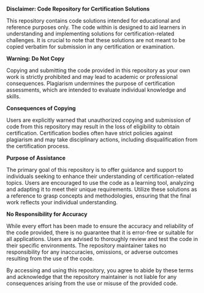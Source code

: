 **Disclaimer: Code Repository for Certification Solutions**

This repository contains code solutions intended for educational and reference purposes only. The code within is designed to aid learners in understanding and implementing solutions for certification-related challenges. It is crucial to note that these solutions are not meant to be copied verbatim for submission in any certification or examination.

**Warning: Do Not Copy**

Copying and submitting the code provided in this repository as your own work is strictly prohibited and may lead to academic or professional consequences. Plagiarism undermines the purpose of certification assessments, which are intended to evaluate individual knowledge and skills.

**Consequences of Copying**

Users are explicitly warned that unauthorized copying and submission of code from this repository may result in the loss of eligibility to obtain certification. Certification bodies often have strict policies against plagiarism and may take disciplinary actions, including disqualification from the certification process.

**Purpose of Assistance**

The primary goal of this repository is to offer guidance and support to individuals seeking to enhance their understanding of certification-related topics. Users are encouraged to use the code as a learning tool, analyzing and adapting it to meet their unique requirements. Utilize these solutions as a reference to grasp concepts and methodologies, ensuring that the final work reflects your individual understanding.

**No Responsibility for Accuracy**

While every effort has been made to ensure the accuracy and reliability of the code provided, there is no guarantee that it is error-free or suitable for all applications. Users are advised to thoroughly review and test the code in their specific environments. The repository maintainer takes no responsibility for any inaccuracies, omissions, or adverse outcomes resulting from the use of the code.

By accessing and using this repository, you agree to abide by these terms and acknowledge that the repository maintainer is not liable for any consequences arising from the use or misuse of the provided code.
